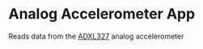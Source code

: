 Analog Accelerometer App
========================

Reads data from the [ADXL327](http://www.analog.com/media/en/technical-documentation/data-sheets/ADXL327.pdf)
analog accelerometer

